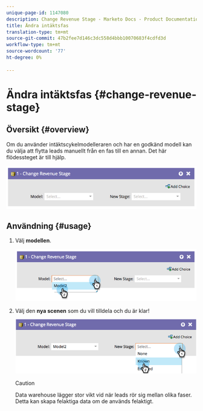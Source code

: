 ```yaml
---
unique-page-id: 1147080
description: Change Revenue Stage - Marketo Docs - Product Documentation
title: Ändra intäktsfas
translation-type: tm+mt
source-git-commit: 47b2fee7d146c3dc558d4bbb10070683f4cdfd3d
workflow-type: tm+mt
source-wordcount: '77'
ht-degree: 0%

---
```



# Ändra intäktsfas {#change-revenue-stage}

## Översikt {#overview}

Om du använder intäktscykelmodelleraren och har en godkänd modell kan du välja att flytta leads manuellt från en fas till en annan. Det här flödessteget är till hjälp.

![](assets/image2014-9-22-17-3a4-3a59.png)

## Användning {#usage}

1. Välj **modellen**.

   ![](assets/image2014-9-22-17-3a5-3a4.png)

1. Välj den **nya scenen** som du vill tilldela och du är klar!

   ![](assets/image2014-9-22-17-5-8.png)

   >[!CAUTION]
   >
   >Data warehouse lägger stor vikt vid när leads rör sig mellan olika faser. Detta kan skapa felaktiga data om de används felaktigt.

